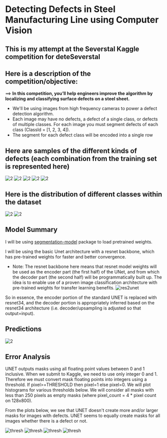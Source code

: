 # Detecting Defects in Steel Manufacturing Line using Computer Vision

## This is my attempt at the Severstal Kaggle competition for deteSeverstal

Here is a description of the competition/objective:
-----
==> **In this competition, you’ll help engineers improve the algorithm by localizing and classifying surface defects on a steel sheet.**

- We'll be using images from high frequency cameras to power a defect detection algorithm.
- Each image may have no defects, a defect of a single class, or defects of multiple classes. For each image you must segment defects of each class (ClassId = [1, 2, 3, 4]).
- The segment for each defect class will be encoded into a single row

## Here are samples of the different kinds of defects (each combination from the training set is represented here)

![2](images/image2.png)
![2](images/image3.png)
![2](images/image4.png)
![2](images/image5.png)
![2](images/image6.png)

## Here is the distribution of different classes within the dataset
![2](images/charts1.png)
![2](images/charts2.png)

## Model Summary

I will be using [segmentation-model](https://github.com/qubvel/segmentation_models#models-and-backbones) package to load pretrained weights.

I will be using the basic Unet architecture with a resnet backbone, which has pre-trained weights for faster and better convergence.
- Note: The resnet backbone here means that resnet model weights will be used as the encoder part (the first half) of the UNet, and from which the decoder part (the second half) will be programmatically built up. The idea is to enable use of a proven image classification architecture with pre-trained weights for transfer learning benefits.
![res2unet](images/resnet2unet.png)

So in essence, the encoder portion of the standard UNET is replaced with resnet34, and the decoder portion is appropriately inferred based on the resnet34 architecture (i.e. decoder/upsampling is adjusted so that output=input).

## Predictions
![2](images/predictions.png)

## Error Analysis

UNET outputs masks using all floating point values between 0 and 1 inclusive. When we submit to Kaggle, we need to use only integer 0 and 1. Therefore we must convert mask floating points into integers using a threshold. If pixel>=THRESHOLD then pixel=1 else pixel=0. We will plot histograms for various thresholds below. We will consider all masks with less than 250 pixels as empty masks (where pixel_count = 4 * pixel count on 128x800).

From the plots below, we see that UNET doesn't create more and/or larger masks for images with defects. UNET seems to equally create masks for all images whether there is a defect or not. 

![thresh](images/thresholds2.png)
![thresh](images/thresholds3.png)
![thresh](images/thresholds4.png)
![thresh](images/thresholds5.png)
